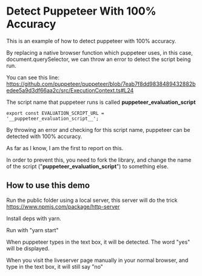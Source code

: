 # Detect Puppeteer With 100% Accuracy

This is an example of how to detect puppeteer with 100% accuracy.

By replacing a native browser function which puppeteer uses, in this case, document.querySelector, we can
throw an error to detect the script being run.

You can see this line:
https://github.com/puppeteer/puppeteer/blob/7eab7f8dd9838489432882bedee5a9d3df66aa2c/src/ExecutionContext.ts#L24

The script name that puppeteer runs is called __puppeteer_evaluation_script__

```
export const EVALUATION_SCRIPT_URL = '__puppeteer_evaluation_script__';

```

By throwing an error and checking for this script name, puppeteer can be detected with 100% accuracy.

As far as I know, I am the first to report on this.

In order to prevent this, you need to fork the library, and change the name of the script ("__puppeteer_evaluation_script__") to something else.

## How to use this demo
Run the public folder using a local server, this server will do the trick https://www.npmjs.com/package/http-server

Install deps with yarn.

Run with "yarn start"

When puppeteer types in the text box, it will be detected. The word "yes" will be displayed.

When you visit the liveserver page manually in your normal browser, and type in the text box, it will still say "no"
